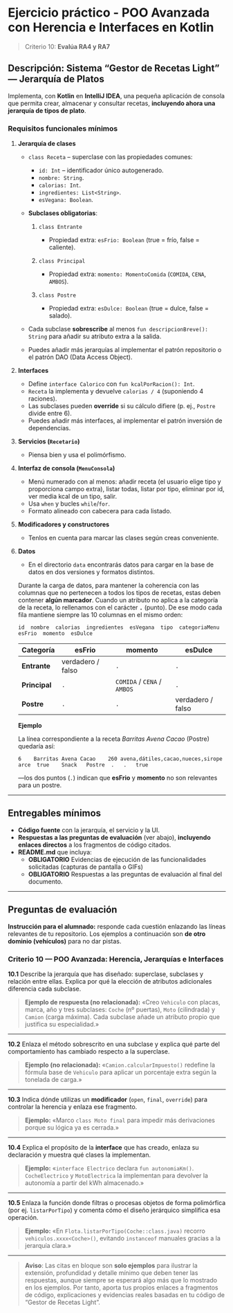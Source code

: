 # Ejercicio práctico - POO Avanzada con Herencia e Interfaces en Kotlin

> Criterio 10: **Evalúa RA4 y RA7**

## Descripción: Sistema **“Gestor de Recetas Light” — Jerarquía de Platos**

Implementa, con **Kotlin** en **IntelliJ IDEA**, una pequeña aplicación de consola que permita crear, almacenar y consultar recetas, **incluyendo ahora una jerarquía de tipos de plato**.

### Requisitos funcionales mínimos

1. **Jerarquía de clases**

    * `class Receta` – superclase con las propiedades comunes:

        * `id: Int` – identificador único autogenerado.
        * `nombre: String`.
        * `calorias: Int`.
        * `ingredientes: List<String>`.
        * `esVegana: Boolean`.

    * **Subclases obligatorias**:

        1. `class Entrante`

            * Propiedad extra: `esFrio: Boolean` (true = frío, false = caliente).
        2. `class Principal`

            * Propiedad extra: `momento: MomentoComida` (`COMIDA`, `CENA`, `AMBOS`).
        3. `class Postre`

            * Propiedad extra: `esDulce: Boolean` (true = dulce, false = salado).

    * Cada subclase **sobrescribe** al menos `fun descripcionBreve(): String` para añadir su atributo extra a la salida.
   
    * Puedes añadir más jerarquías al implementar el patrón repositorio o el patrón DAO (Data Access Object).

2. **Interfaces**

    * Define `interface Calorico` con `fun kcalPorRacion(): Int`.
    * `Receta` la implementa y devuelve `calorias / 4` (suponiendo 4 raciones).
    * Las subclases pueden **override** si su cálculo difiere (p. ej., `Postre` divide entre 6).
    * Puedes añadir más interfaces, al implementar el patrón inversión de dependencias. 

3. **Servicios (`Recetario`)**

    * Piensa bien y usa el polimórfismo.

4. **Interfaz de consola (`MenuConsola`)**

    * Menú numerado con al menos: añadir receta (el usuario elige tipo y proporciona campo extra), listar todas, listar por tipo, eliminar por id, ver media kcal de un tipo, salir.
    * Usa `when` y bucles `while`/`for`.
    * Formato alineado con cabecera para cada listado.

5. **Modificadores y constructores**

    * Tenlos en cuenta para marcar las clases según creas conveniente.

6. **Datos**
    * En el directorio `data` encontrarás datos para cargar en la base de datos en dos versiones y formatos distintos.

   Durante la carga de datos, para mantener la coherencia con las columnas que no pertenecen a todos los tipos de recetas, estas deben contener **algún marcador**.
   Cuando un atributo no aplica a la categoría de la receta, lo rellenamos con el carácter **`.`** (punto).
   De ese modo cada fila mantiene siempre las 10 columnas en el mismo orden:

   ```
   id  nombre  calorias  ingredientes  esVegana  tipo  categoriaMenu  esFrio  momento  esDulce
   ```

   | Categoría     | esFrio            | momento                     | esDulce           |
   | ------------- | ----------------- | --------------------------- | ----------------- |
   | **Entrante**  | verdadero / falso | `.`                         | `.`               |
   | **Principal** | `.`               | `COMIDA` / `CENA` / `AMBOS` | `.`               |
   | **Postre**    | `.`               | `.`                         | verdadero / falso |

   **Ejemplo** 

   La línea correspondiente a la receta *Barritas Avena Cacao* (Postre) quedaría así:

   ```
   6	Barritas Avena Cacao	260	avena,dátiles,cacao,nueces,sirope arce	true	Snack	Postre	.	.	true
   ```
   
   —los dos puntos (`.`) indican que **esFrio** y **momento** no son relevantes para un postre.
 
---

## Entregables mínimos

* **Código fuente** con la jerarquía, el servicio y la UI.
* **Respuestas a las preguntas de evaluación** (ver abajo), **incluyendo enlaces directos** a los fragmentos de código citados.
* **README.md** que incluya:
   * **OBLIGATORIO** Evidencias de ejecución de las funcionalidades solicitadas (capturas de pantalla o GIFs)
   * **OBLIGATORIO** Respuestas a las preguntas de evaluación al final del documento.

---

## Preguntas de evaluación

**Instrucción para el alumnado:** responde cada cuestión enlazando las líneas relevantes de tu repositorio.
Los ejemplos a continuación son **de otro dominio (vehículos)** para no dar pistas.

### Criterio 10 — POO Avanzada: Herencia, Jerarquías e Interfaces

**10.1** Describe la jerarquía que has diseñado: superclase, subclases y relación entre ellas. Explica por qué la elección de atributos adicionales diferencia cada subclase.

> **Ejemplo de respuesta (no relacionada):**
> «Creo `Vehiculo` con placas, marca, año y tres subclases: `Coche` (nº puertas), `Moto` (cilindrada) y `Camion` (carga máxima). Cada subclase añade un atributo propio que justifica su especialidad.»

---

**10.2** Enlaza el método sobrescrito en una subclase y explica qué parte del comportamiento has cambiado respecto a la superclase.

> **Ejemplo (no relacionada):**
> «`Camion.calcularImpuesto()` redefine la fórmula base de `Vehiculo` para aplicar un porcentaje extra según la tonelada de carga.»

---

**10.3** Indica dónde utilizas un **modificador** (`open`, `final`, `override`) para controlar la herencia y enlaza ese fragmento.

> **Ejemplo:**
> «Marco `class Moto final` para impedir más derivaciones porque su lógica ya es cerrada.»

---

**10.4** Explica el propósito de la **interface** que has creado, enlaza su declaración y muestra qué clases la implementan.

> **Ejemplo:**
> «`interface Electrico` declara `fun autonomiaKm()`. `CocheElectrico` y `MotoElectrica` la implementan para devolver la autonomía a partir del kWh almacenado.»

---

**10.5** Enlaza la función donde filtras o procesas objetos de forma polimórfica (por ej. `listarPorTipo`) y comenta cómo el diseño jerárquico simplifica esa operación.

> **Ejemplo:**
> «En `Flota.listarPorTipo(Coche::class.java)` recorro `vehiculos.xxxx<Coche>()`, evitando `instanceof` manuales gracias a la jerarquía clara.»

---

> **Aviso**: Las citas en bloque son **solo ejemplos** para ilustrar la extensión, profundidad y detalle mínimo que deben tener las respuestas, aunque siempre se esperará algo más que lo mostrado en los ejemplos. Por tanto, aporta tus propios enlaces a fragmentos de código, explicaciones y evidencias reales basadas en tu código de “Gestor de Recetas Light”.


